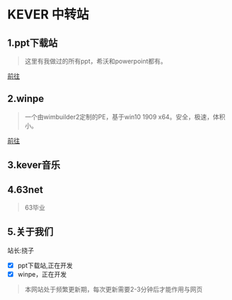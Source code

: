 <h1>KEVER 中转站</h1>
<h2>1.ppt下载站</h2>

>这里有我做过的所有ppt，希沃和powerpoint都有。

<a href="/ppt.html" title="ppt">前往</a>
<h2>2.winpe</h2>

>一个由wimbuilder2定制的PE，基于win10 1909 x64。安全，极速，体积小。

<a href="/404.html" title="404">前往</a>


<h2>3.kever音乐</h2>

<h2>4.63net</h2>

>63毕业

<h2>5.关于我们</h2>
站长:挠子

- [x] ppt下载站,正在开发
- [x] winpe，正在开发

>本网站处于频繁更新期，每次更新需要2-3分钟后才能作用与网页

